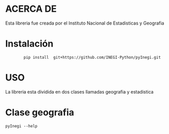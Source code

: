 ACERCA DE
=====

Esta libreria fue creada por el Instituto Nacional de Estadisticas y Geografia


Instalación
=====

			pip install  git+https://github.com/INEGI-Python/pyInegi.git

USO
=====

La libreria esta dividida en dos clases llamadas geografia y estadistica

Clase geografia
===

	pyInegi --help
